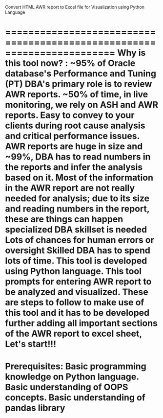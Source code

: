 Convert HTML AWR report to Excel file for Visualization using Python Language

=======================================================================
Why is this tool now? :
~95% of Oracle database's Performance and Tuning (PT) DBA's primary role is to review AWR reports.
~50% of time, in live monitoring, we rely on ASH and AWR reports.
Easy to convey to your clients during root cause analysis and critical performance issues.
AWR reports are huge in size and ~99%, DBA has to read numbers in the reports and infer the analysis based on it. Most of the information in the AWR report are not really needed for analysis; due to its size and reading numbers in the report, these are things can happen
specialized DBA skillset is needed
Lots of chances for human errors or oversight
Skilled DBA has to spend lots of time.
This tool is developed using Python language. This tool prompts for entering AWR report to be analyzed and visualized. These are steps to follow to make use of this tool and it has to be developed further adding all important sections of the AWR report to excel sheet,
Let's start!!!
=======================================================================
Prerequisites: 
Basic programming knowledge on Python language.
Basic understanding of OOPS concepts.
Basic understanding of pandas library
=======================================================================

